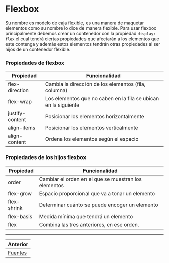 # Flexbox
Su nombre es modelo de caja flexible, es una manera de maquetar elementos como su nombre lo dice de manera flexible. Para usar flexbox principalmente debemos crear un contenedor con la propiedad `display: flex` el cual tendrá ciertas propiedades que afectarán a los elementos que este contenga y además estos elementos tendrán otras propiedades al ser hijos de un contenedor flexible.

### Propiedades de flexbox
|Propiedad|Funcionalidad|
|---------|-------------|
|flex-direction|Cambia la dirección de los elementos  (fila, columna)|
|flex-wrap| Los elementos que no caben en la fila se ubican en la siguiente|
|justify-content|Posicionar los elementos horizontalmente|
|align-items|Posicionar los elementos verticalmente|
|align-content| Ordena los elementos según el espacio|


### Propiedades de los hijos flexbox
|Propiedad|Funcionalidad|
|---------|-------------|
|order|Cambiar el orden en el que se muestran los elementos|
|flex-grow|Espacio proporcional que va a tonar un elemento|
|flex-shrink|Determinar cuánto se puede encoger un elemento|
|flex-basis|Medida mínima que tendrá un elemento|
|flex|Combina las tres anteriores, en ese orden.



***
| Anterior                   |
|----------------------------|
| [Fuentes](/fuentes/) |